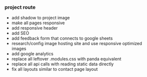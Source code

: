 ### project route

- add shadow to project image
- make all pages responsive
- add responsive header
- add SEO
- add feedback form that connects to google sheets
- research/config image hosting site and use responsive optimized images
- add google analytics
- replace all leftover .modules.css with panda equivalent
- replace all api calls with reading static data directly
- fix all layouts similar to contact page layout
